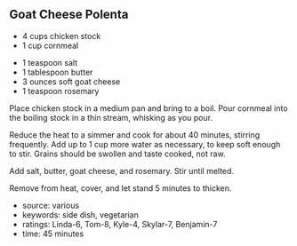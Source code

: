 Goat Cheese Polenta
-------------------

- 4 cups chicken stock
- 1 cup cornmeal
<!-- -->
- 1 teaspoon salt
- 1 tablespoon butter
- 3 ounces soft goat cheese
- 1 teaspoon rosemary

Place chicken stock in a medium pan and bring to a boil.  Pour
cornmeal into the boiling stock in a thin stream, whisking as you
pour.

Reduce the heat to a simmer and cook for about 40 minutes, stirring
frequently.  Add up to 1 cup more water as necessary, to keep soft
enough to stir.  Grains should be swollen and taste cooked, not raw.

Add salt, butter, goat cheese, and rosemary.  Stir until melted.

Remove from heat, cover, and let stand 5 minutes to thicken.

- source: various
- keywords: side dish, vegetarian
- ratings: Linda-6, Tom-8, Kyle-4, Skylar-7, Benjamin-7
- time: 45 minutes
